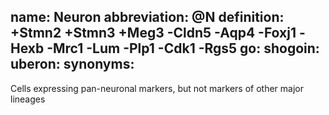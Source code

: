 name: Neuron
abbreviation: @N
definition: +Stmn2 +Stmn3 +Meg3 -Cldn5 -Aqp4 -Foxj1 -Hexb -Mrc1 -Lum -Plp1 -Cdk1 -Rgs5
go:
shogoin: 
uberon: 
synonyms:
---

Cells expressing pan-neuronal markers, but not markers of other major lineages

